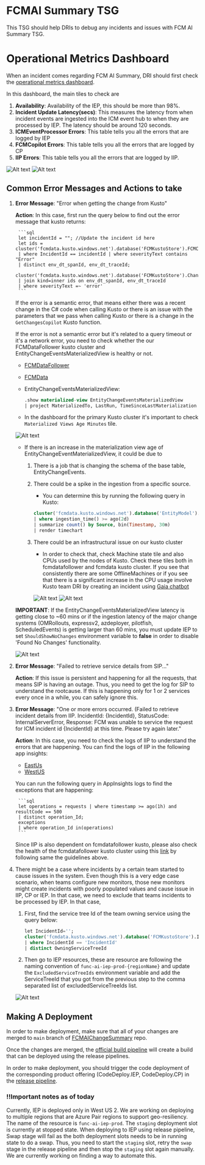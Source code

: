 # FCMAI Summary TSG

This TSG should help DRIs to debug any incidents and issues with FCM AI Summary TSG. 

# Operational Metrics Dashboard

When an incident comes regarding FCM AI Summary, DRI should first check the [operational metrics dashboard](https://kusto.azure.com/dashboards/f6687c24-35db-4cfb-a7db-34a85bdc26ec?p-_startTime=1hours&p-_endTime=now&p-_incidentId=all#d8f8e3fd-3c8d-422a-85ba-dc74815658fa). 

In this dashboard, the main tiles to check are
1) **Availability**: Availability of the IEP, this should be more than 98%.
2) **Incident Update Latency(secs)**: This measures the latency from when incident events are ingested into the ICM event hub to when they are processed by IEP. The latency should be around 120 seconds.
3) **ICMEventProcessor Errors**: This table tells you all the errors that are logged by IEP
4) **FCMCopilot Errors**: This table tells you all the errors that are logged by CP
5) **IIP Errors**: This table tells you all the errors that are logged by IIP.

![Alt text](media/operationalMetrics1.png)
![Alt text](media/operationalMetrics2.png)


## Common Error Messages and Actions to take

1) **Error Message**: "Error when getting the change from Kusto"


   **Action**: 
    In this case, first run the query below to find out the error message that kusto returns:

        ```sql
        let incidentId = ""; //Update the incident id here
        let ids = cluster('fcmdata.kusto.windows.net').database('FCMKustoStore').FCMCopilot
        | where IncidentId == incidentId | where severityText contains "Error"
        | distinct env_dt_spanId, env_dt_traceId;
        cluster('fcmdata.kusto.windows.net').database('FCMKustoStore').ChangeProvider
        | join kind=inner ids on env_dt_spanId, env_dt_traceId
        | where severityText =~ 'error'
        ```
    
    If the error is a semantic error, that means either there was a recent change in the C# code when calling Kusto or there is an issue with the parameters that we pass when calling Kusto or there is a change in the `GetChangesCopilot` Kusto function. 

    If the error is not a semantic error but it's related to a query timeout or it's a network error, you need to check whether the our FCMDataFollower kusto cluster and EntityChangeEventsMaterializedView is healthy or not. 
    - [FCMDataFollower](https://portal.microsoftgeneva.com/s/396D4C45?overrides=[{"query":"//*[id='Cluster']","key":"value","replacement":"Fcmdatafollower"},{"query":"//*[id='Account']","key":"value","replacement":""},{"query":"//*[id='TargetCluster']","key":"value","replacement":"Fcmdatafollower"},{"query":"//dataSources","key":"account","replacement":"KustoCentralUS"}]%20)
    - [FCMData](https://portal.microsoftgeneva.com/s/FF83BA1B?overrides=[{"query":"//*[id='Account']","key":"regex","replacement":"*"},{"query":"//*[id='Cluster']","key":"value","replacement":"FCMDATA"},{"query":"//dataSources","key":"account","replacement":"KustoCentralUS"},{"query":"//*[id='TargetCluster']","key":"value","replacement":"FCMDATA"},{"query":"//*[id='Account']","key":"value","replacement":""}]%20)
    - EntityChangeEventsMaterializedView:

        ```sql
        .show materialized-view EntityChangeEventsMaterializedView
        | project MaterializedTo, LastRun, TimeSinceLastMaterialization = datetime_diff('minute', now(), MaterializedTo)
        ```

    - In the dashboard for the primary Kusto cluster it's important to check `Materialized Views Age Minutes` tile.

    ![Alt text](media/materializations.png)

    - If there is an increase in the materialization view age of EntityChangeEventMaterializedView, it could be due to
        1) There is a job that is changing the schema of the base table, EntityChangeEvents.
        2) There could be a spike in the ingestion from a specific source. 
            - You can determine this by running the following query in Kusto:
            
            ```sql
            cluster('fcmdata.kusto.windows.net').database('EntityModel').EntityChangeEvents
            | where ingestion_time() >= ago(2d)
            | summarize count() by Source, bin(Timestamp, 30m)
            | render timechart
            ``` 

        3) There could be an infrastructural issue on our kusto cluster
            - In order to check that, check Machine state tile and also CPUs used by the nodes of Kusto. Check these tiles both in fcmdatafollower and fcmdata kusto cluster. If you see that consistently there are some OfflineMachines or if you see that there is a significant increase in the CPU usage involve Kusto team DRI by creating an incident using [Gaia chatbot](https://aka.ms/gaia)

            ![Alt text](media/offlineMachines.png)
            ![Alt text](media/kustoCpu.png)


    **IMPORTANT**: If the EntityChangeEventsMaterializedView latency is getting close to ~60 mins or if the ingestion latency of the major change systems (OMRollouts, expressv2, azdeployer, pilotfish, ScheduledEvents) is getting larger than 60 mins, you must update IEP to set `ShouldShowNoChanges` environment variable to **false** in order to disable 'Found No Changes' functionality.

    ![Alt text](media/showNoChanges.png)


2) **Error Message**: "Failed to retrieve service details from SIP..."

    **Action**: If this issue is persistent and happening for all the requests, that means SIP is having an outage. Thus, you need to get the log for SIP to understand the rootcause. If this is happening only for 1 or 2 services every once in a while, you can safely ignore this.

3) **Error Message**: "One or more errors occurred. (Failed to retrieve incident details from IIP. IncidentId: {IncidentId}, StatusCode: InternalServerError, Response: FCM was unable to service the request for ICM incident id {IncidentId} at this time. Please try again later."

    **Action**: In this case, you need to check the logs of IIP to understand the errors that are happening. You can find the logs of IIP in the following app insights: 
    - [EastUs](https://ms.portal.azure.com/#@MSAzureCloud.onmicrosoft.com/resource/subscriptions/8830ba56-a476-4d01-b6ac-d3ee790383dc/resourceGroups/ChangeExplorer-PROD-EastUs/providers/microsoft.insights/components/changeexplorerProd/logs)
    - [WestUS](https://ms.portal.azure.com/#@MSAzureCloud.onmicrosoft.com/resource/subscriptions/8830ba56-a476-4d01-b6ac-d3ee790383dc/resourceGroups/ChangeExplorer-PROD-WestUs/providers/microsoft.insights/components/changeexplorerProd/logs) 

    You can run the following query in AppInsights logs to find the exceptions that are happening:
    
        ```sql
        let operations = requests | where timestamp >= ago(1h) and resultCode == 500
        | distinct operation_Id;
        exceptions
        | where operation_Id in(operations)
        ```

    Since IIP is also dependent on fcmdatafollower kusto, please also check the health of the fcmdatafollower kusto cluster using this [link](https://portal.microsoftgeneva.com/dashboard/KustoProd/MdmEngineMetrics/engine%2520health%2520V3?overrides=[{%22query%22:%22//*[id%3D%27Account%27]%22,%22key%22:%22regex%22,%22replacement%22:%22*%22},{%22query%22:%22//*[id%3D%27Cluster%27]%22,%22key%22:%22value%22,%22replacement%22:%22FCMDATAFOLLOWER%22},{%22query%22:%22//dataSources%22,%22key%22:%22account%22,%22replacement%22:%22KustoCentralUS%22},{%22query%22:%22//*[id%3D%27TargetCluster%27]%22,%22key%22:%22value%22,%22replacement%22:%22FCMDATAFOLLOWER%22},{%22query%22:%22//*[id%3D%27Account%27]%22,%22key%22:%22value%22,%22replacement%22:%22%22}]%20) by following same the guidelines above. 


4) There might be a case where incidents by a certain team started to cause issues in the system. Even though this is a very edge case scenario, when teams configure new monitors, those new monitors might create incidents with poorly populated values and cause issue in IIP, CP or IEP. In that case, we need to exclude that teams incidents to be processed by IEP. In that case, 
    1) First, find the service tree Id of the team owning service using the query below:
    
        ```sql
        let IncidentId='';
        cluster('fcmdata.kusto.windows.net').database('FCMKustoStore').ICMEventProcessor
        | where IncidentId == 'IncidentId'
        | distinct OwningServiceTreeId
        ```

    2) Then go to IEP resources, these are resource are following the naming convention of `func-ai-iep-prod-{regionName}` and update the `ExcludedServiceTreeIds` environment variable and add the ServiceTreeId that you got from the previous step to the comma separated list of excludedServiceTreeIds list.

    ![Alt text](media/excludedSTId.png)


## Making A Deployment

In order to make deployment, make sure that all of your changes are merged to `main` branch of [FCMAIChangeSummary](https://msazure.visualstudio.com/One/_git/FCMAIChangeSummary?path=%2F&version=GBmain&_a=contents) repo. 

Once the changes are merged, the [official build pipeline](https://msazure.visualstudio.com/One/_build?definitionId=361254) will create a build that can be deployed using the release pipelines.

In order to make deployment, you should trigger the code deployment of the corresponding product offering (CodeDeploy.IEP, CodeDeploy.CP) in the [release pipeline](https://msazure.visualstudio.com/One/_releaseDefinition?definitionId=65168&_a=environments-editor-preview).

### **!!Important notes as of today**
Currently, IEP is deployed only in West US 2. We are working on deploying to multiple regions that are Azure Pair regions to support geo-resiliency. The name of the resource is `func-ai-iep-prod`. The `staging` deployment slot is currently at stopped state. When deploying to IEP using release pipeline, Swap stage will fail as the both deployment slots needs to be in running state to do a swap. Thus, you need to start the `staging` slot, retry the `swap` stage in the release pipeline and then stop the `staging` slot again manually. We are currently working on finding a way to automate this.


